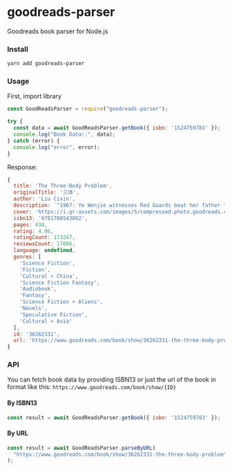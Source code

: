 # goodreads-parser

Goodreads book parser for Node.js

### Install

```bash
yarn add goodreads-parser
```

### Usage

First, import library

```js
const GoodReadsParser = require("goodreads-parser");

try {
  const data = await GoodReadsParser.getBook({ isbn: '1524759783' });
  console.log("Book Data::", data);
} catch (error) {
  console.log("error", error);
}
```

Response:

```js
{
  title: 'The Three-Body Problem',
  originalTitle: '三体',
  author: 'Liu Cixin',
  description: `"1967: Ye Wenjie witnesses Red Guards beat her father to death during China's Cultural Revolution. This singular event will shape not only the rest of her life but also the future of mankind.<br><br>Four decades later, Beijing police ask nanotech engineer Wang Miao to infiltrate a secretive cabal of scientists after a spate of inexplicable suicides. Wang's investigation will lead him to a mysterious online game and immerse him in a virtual world ruled by the intractable and unpredicatable interaction of its three suns.<br><br>This is the Three-Body Problem and it is the key to everything: the key to the scientists' deaths, the key to a conspiracy that spans light-years and the key to the extinction-level threat humanity now faces."`,
  cover: 'https://i.gr-assets.com/images/S/compressed.photo.goodreads.com/books/1545742427l/36262331._SY475_.jpg',
  isbn13: '9781788543002',
  pages: 434,
  rating: 4.06,
  ratingCount: 173247,
  reviewsCount: 17086,
  language: undefined,
  genres: [
    'Science Fiction',
    'Fiction',
    'Cultural > China',
    'Science Fiction Fantasy',
    'Audiobook',
    'Fantasy',
    'Science Fiction > Aliens',
    'Novels',
    'Speculative Fiction',
    'Cultural > Asia'
  ],
  id: '36262331',
  url: 'https://www.goodreads.com/book/show/36262331-the-three-body-problem'
}
```

### API

You can fetch book data by providing ISBN13 or just the url of the book in format like this: `https://www.goodreads.com/book/show/{ID}`

#### By ISBN13

```js
const result = await GoodReadsParser.getBook({ isbn: '1524759783' });
```

#### By URL

```js
const result = await GoodReadsParser.parseByURL(
  "https://www.goodreads.com/book/show/36262331-the-three-body-problem"
);
```
